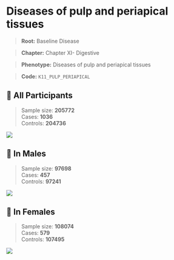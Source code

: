 # Diseases of pulp and periapical tissues

> **Root:** Baseline Disease  

> **Chapter:** Chapter XI- Digestive  

> **Phenotype:** Diseases of pulp and periapical tissues  

> **Code:** `K11_PULP_PERIAPICAL`

## 🧪 All Participants  
> Sample size: **205772**  
> Cases: **1036**  
> Controls: **204736**
<img src="/Disease/Figures/ALL/Incidence/K11_PULP_PERIAPICAL.png"/>
<CsvTable src="/public/Disease/Data/ALL/Incidence/COX_K11_PULP_PERIAPICAL.csv" label="🔍 View full results" />

## 👨 In Males  
> Sample size: **97698**  
> Cases: **457**  
> Controls: **97241**
<img src="/Disease/Figures/Male/Incidence/K11_PULP_PERIAPICAL.png"/>
<CsvTable src="/public/Disease/Data/Male/Incidence/COX_K11_PULP_PERIAPICAL.csv" label="🔍 View full results" />

## 👩 In Females  
> Sample size: **108074**  
> Cases: **579**  
> Controls: **107495**
<img src="/Disease/Figures/Female/Incidence/K11_PULP_PERIAPICAL.png"/>
<CsvTable src="/public/Disease/Data/Female/Incidence/COX_K11_PULP_PERIAPICAL.csv" label="🔍 View full results" />
